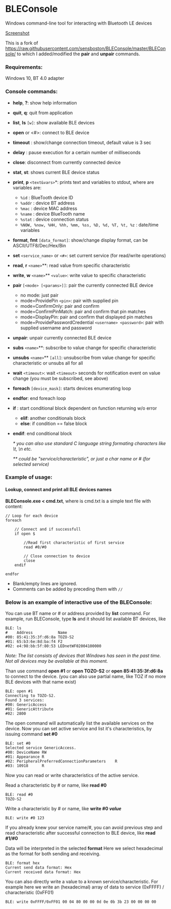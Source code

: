 

# BLEConsole
Windows command-line tool for interacting with Bluetooth LE devices

[Screenshot](./BLEConsole/BLEConsole.png)

<!-- ## [Install via ClickOnce](https://senssoft.com/BLEConsole/BLEConsole.application) -->
This is a fork of https://raw.githubusercontent.com/sensboston/BLEConsole/master/BLEConsole/
to which I added/modified the **pair** and **unpair** commands.

### Requirements:

Windows 10, BT 4.0 adapter

### Console commands:

- **help**, **?**: show help information
- **quit**, **q**: quit from application
- **list**, **ls** `[w]`: show available BLE devices
- **open** <name> or <#>: connect to BLE device
- **timeout** <sec>: show/change connection timeout, default value is 3 sec
- **delay** <msec>: pause execution for a certain number of milliseconds
- **close**: disconnect from currently connected device
- **stat**, **st**: shows current BLE device status
- **print**, **p** `<text&vars>`*: prints text and variables to stdout, where are variables are:
	* `%id` : BlueTooth device ID
	* `%addr` : device BT address
	* `%mac` : device MAC address
	* `%name` : device BlueTooth name
	* `%stat` : device connection status
	* `%NOW, %now, %HH, %hh, %mm, %ss, %D, %d, %T, %t, %z` : date/time variables
- **format**, **fmt** `[data_format]`: show/change display format, can be ASCII/UTF8/Dec/Hex/Bin
- **set** `<service_name>` or `<#>`: set current service (for read/write operations)
- **read**, **r** `<name>`**: read value from specific characteristic
- **write**, **w** `<name>`** `<value>`: write value to specific characteristic
- **pair** `[<mode> [<params>]]`: pair the currently connected BLE device
   * no mode: just pair
   * mode=ProvidePin `<pin>`: pair with supplied pin
   * mode=ConfirmOnly: pair and confirm
   * mode=ConfirmPinMatch: pair and confirm that pin matches
   * mode=DisplayPin: pair and confirm that displayed pin matches
   * mode=ProvidePasswordCredential `<username> <password>`: pair with supplied username and password
- **unpair**: unpair currently connected BLE device
- **subs** `<name>`**: subscribe to value change for specific characteristic
- **unsubs** `<name>`** `[all]`: unsubscribe from value change for specific characteristic or unsubs all for all
- **wait** `<timeout>`: wait `<timeout>` seconds for notification event on value change (you must be subscribed, see above)
- **foreach** `[device_mask]`: starts devices enumerating loop
- **endfor**: end foreach loop<br/>
- **if** <cmd> <params>: start conditional block dependent on function returning w/o error
     - **elif**: another conditionals block
     - **else**: if condition == false block
- **endif**: end conditional block
	
  _* you can also use standard C language string formating characters like \\t, \\n etc._
  
  _** <name> could be "service/characteristic", or just a char name or # (for selected service)_

### Example of usage:

#### Lookup, connect and print all BLE devices names

**BLEConsole.exe < cmd.txt**, where is cmd.txt is a simple text file with content:

```
// Loop for each device
foreach 

	// Connect and if successfull
	if open $
		
		//Read first characteristic of first service
		read #0/#0
		
		// Close connection to device
		close
	endif
	
endfor
```

 - Blank/empty lines are ignored. 
 - Comments can be added by preceding them with `//`

### Below is an example of interactive use of the BLEConsole:

You can use BT name or # or address provided by **list** command. 
For example, run BLEConsole, type **ls** and it should list available BT devices, like
```
BLE: ls
#    Address           Name
#00: 85:41:35:3f:d6:8a TOZO-S2
#01: 65:b3:6e:8d:ba:f4 F2
#02: e4:98:bb:5f:80:53 LEDnetWF02004100000
```
*Note: The list consists of devices that Windows has seen in the past time. Not all devices may be available at this moment.*

Than use command **open #1** or **open TOZO-S2** or **open 85:41:35:3f:d6:8a** to connect to the device. (you can also use partial name, like TOZ if no more BLE devices with that name exist)
```
BLE: open #1
Connecting to TOZO-S2.
Found 3 services:
#00: GenericAccess
#01: GenericAttribute
#02: 2800
```

The open command will automatically list the available services on the device.
Now you can set active service and list it's characteristics, by issuing command **set #0** 
```
BLE: set #0
Selected service GenericAccess.
#00: DeviceName RW
#01: Appearance R
#02: PeripheralPreferredConnectionParameters    R
#03: 10918      R
```
Now you can read or write characteristics of the active service.

Read a characteristic by # or name, like **read #0**
```
BLE: read #0
TOZO-S2
```

Write a characteristic by # or name, like **write #0 *value***
```
BLE: write #0 123
```
If you already knew your service name/#, you can avoid previous step and read characteristic after successful  connection to BLE device, like **read #1/#0**

Data will be interpreted in the selected **format** Here we select hexadecimal as the format for both sending and receiving.
```
BLE: format hex
Current send data format: Hex
Current received data format: Hex
```

You can also directly write a value to a known service/characteristic.
For example here we write an (hexadecimal) array of data to  service (0xFFFF) / characteristic (0xFF01)
```
BLE: write 0xFFFF/0xFF01 00 04 80 00 00 0d 0e 0b 3b 23 00 00 00 00
```


